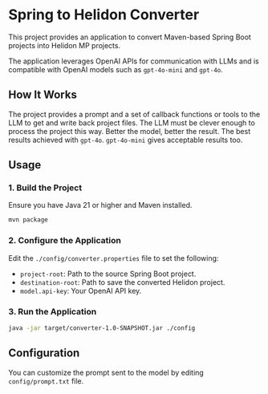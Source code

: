 # Spring to Helidon Converter

This project provides an application to convert Maven-based Spring Boot projects into Helidon MP projects.

The application leverages OpenAI APIs for communication with LLMs and is compatible with OpenAI models such as `gpt-4o-mini` and `gpt-4o`.

## How It Works

The project provides a prompt and a set of callback functions or tools to the LLM to get and write back project files. The LLM must be clever enough to process the project this way. Better the model, better the result. The best results achieved with `gpt-4o`. `gpt-4o-mini` gives acceptable results too.

## Usage

### 1. Build the Project
Ensure you have Java 21 or higher and Maven installed.

```bash
mvn package
```

### 2. Configure the Application

Edit the `./config/converter.properties` file to set the following:
- `project-root`: Path to the source Spring Boot project.
- `destination-root`: Path to save the converted Helidon project.
- `model.api-key`: Your OpenAI API key.

### 3. Run the Application

```bash
java -jar target/converter-1.0-SNAPSHOT.jar ./config
```

## Configuration

You can customize the prompt sent to the model by editing `config/prompt.txt` file.
